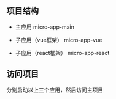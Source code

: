 ## 项目结构

- 主应用
micro-app-main

- 子应用（vue框架）
micro-app-vue

- 子应用（react框架）
micro-app-react

## 访问项目

分别启动以上三个应用，然后访问主项目
